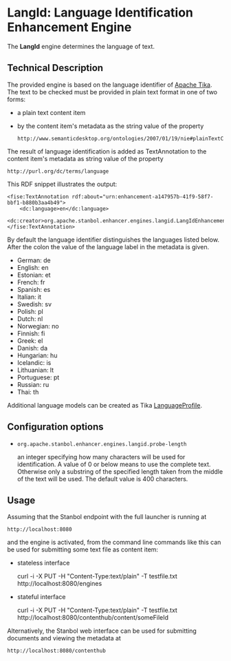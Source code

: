 # LangId: Language Identification Enhancement Engine

The **LangId** engine determines the language of text. 

## Technical Description

The provided engine is based on the language identifier of [Apache Tika](http://tika.apache.org/).
The text to be checked must be provided in plain text format in one of two forms:

* a plain text content item
* by the content item's metadata as the string value of the property 
    
    <pre><code>http://www.semanticdesktop.org/ontologies/2007/01/19/nie#plainTextContent</pre></code>

The result of language identification is added as TextAnnotation to the content item's metadata as string value of the property

    http://purl.org/dc/terms/language

This RDF snippet illustrates the output:

    <fise:TextAnnotation rdf:about="urn:enhancement-a147957b-41f9-58f7-bbf1-b880b3aa4b49">
        <dc:language>en</dc:language>
        <dc:creator>org.apache.stanbol.enhancer.engines.langid.LangIdEnhancementEngine</dc:creator>
    </fise:TextAnnotation>


By default the language identifier distinguishes the languages listed below. After the colon the value of the language label in the metadata is given.

* German: de
* English: en
* Estonian: et
* French: fr
* Spanish: es
* Italian: it
* Swedish: sv
* Polish: pl
* Dutch: nl
* Norwegian: no
* Finnish: fi
* Greek: el
* Danish: da
* Hungarian: hu
* Icelandic: is
* Lithuanian: lt
* Portuguese: pt
* Russian: ru
* Thai: th

Additional language models can be created as Tika [LanguageProfile](org.apache.tika.language.LanguageProfile).

## Configuration options

* <pre><code>org.apache.stanbol.enhancer.engines.langid.probe-length</pre></code>

    an integer specifying how many characters will be used for
    identification. A value of 0 or below means to use the complete
    text. Otherwise only a substring of the specified length taken from the
    middle of the text will be used. The default value is 400 characters.

## Usage

Assuming that the Stanbol endpoint with the full launcher is running at

    http://localhost:8080

and the engine is activated, from the command line commands like this
can be used for submitting some text file as content item:

* stateless interface

    curl -i -X PUT -H "Content-Type:text/plain" -T testfile.txt http://localhost:8080/engines

* stateful interface

    curl -i -X PUT -H "Content-Type:text/plain" -T testfile.txt http://localhost:8080/contenthub/content/someFileId

Alternatively, the Stanbol web interface can be used for submitting documents
and viewing the metadata at

    http://localhost:8080/contenthub

